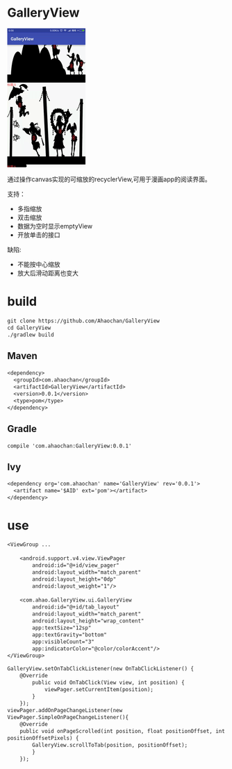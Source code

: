 # GalleryView

![GalleryView.gif](https://github.com/Ahaochan/GalleryView/blob/master/GalleryView.gif)

通过操作canvas实现的可缩放的recyclerView,可用于漫画app的阅读界面。

支持：
- 多指缩放
- 双击缩放
- 数据为空时显示emptyView
- 开放单击的接口

缺陷:
- 不能按中心缩放
- 放大后滑动距离也变大

# build
```
git clone https://github.com/Ahaochan/GalleryView
cd GalleryView
./gradlew build
```

## Maven
```
<dependency>
  <groupId>com.ahaochan</groupId>
  <artifactId>GalleryView</artifactId>
  <version>0.0.1</version>
  <type>pom</type>
</dependency>
```
## Gradle
```
compile 'com.ahaochan:GalleryView:0.0.1'
```
## Ivy
```
<dependency org='com.ahaochan' name='GalleryView' rev='0.0.1'>
  <artifact name='$AID' ext='pom'></artifact>
</dependency>
```

# use
```
<ViewGroup ...

	<android.support.v4.view.ViewPager
        android:id="@+id/view_pager"
        android:layout_width="match_parent"
        android:layout_height="0dp"
        android:layout_weight="1"/>
		
    <com.ahao.GalleryView.ui.GalleryView
        android:id="@+id/tab_layout"
        android:layout_width="match_parent"
        android:layout_height="wrap_content"
        app:textSize="12sp"
        app:textGravity="bottom"
        app:visibleCount="3"
        app:indicatorColor="@color/colorAccent"/>
</ViewGroup>
```

```
GalleryView.setOnTabClickListener(new OnTabClickListener() {
    @Override
        public void OnTabClick(View view, int position) {
			viewPager.setCurrentItem(position);
        }
    });
viewPager.addOnPageChangeListener(new ViewPager.SimpleOnPageChangeListener(){
    @Override
    public void onPageScrolled(int position, float positionOffset, int positionOffsetPixels) {
        GalleryView.scrollToTab(position, positionOffset);
        }
    });
```